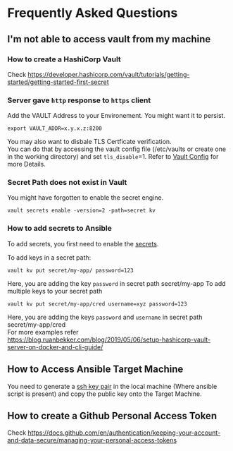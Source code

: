 # Frequently Asked Questions

## I'm not able to access vault from my machine

### How to create a HashiCorp Vault
Check https://developer.hashicorp.com/vault/tutorials/getting-started/getting-started-first-secret

### Server gave `http` response to `https` client
Add the VAULT Address to your Environement. You might want it to persist.
```
export VAULT_ADDR=x.y.x.z:8200
```
You may also want to disbale TLS Certficate verification.  
You can do that by accessing the vault config file (/etc/vaults or create one in the working directory) and set `tls_disable`=1. Refer to [Vault Config](https://developer.hashicorp.com/vault/tutorials/operations/configure-vault) for more Details.

### Secret Path does not exist in Vault
You might have forgotten to enable the secret engine.
```
vault secrets enable -version=2 -path=secret kv
```
### How to add secrets to Ansible
To add secrets, you first need to enable the [secrets](#secret-path-does-not-exist-in-vault).

To add keys in a secret path:
```
vault kv put secret/my-app/ password=123
```
Here, you are adding the key `password` in secret path secret/my-app
To add multiple keys to your secret path
```
vault kv put secret/my-app/cred username=xyz password=123
```
Here, you are adding the keys `password` and `username` in secret path secret/my-app/cred  
For more examples refer https://blog.ruanbekker.com/blog/2019/05/06/setup-hashicorp-vault-server-on-docker-and-cli-guide/

## How to Access Ansible Target Machine
You need to generate a [ssh key pair](https://docs.oracle.com/en/cloud/cloud-at-customer/occ-get-started/generate-ssh-key-pair.html#GUID-8B9E7FCB-CEA3-4FB3-BF1A-FD3406A2432F) in the local machine (Where ansible script is present) and copy the public key onto the Target Machine. 

## How to create a Github Personal Access Token
Check https://docs.github.com/en/authentication/keeping-your-account-and-data-secure/managing-your-personal-access-tokens